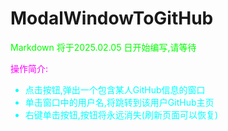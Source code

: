 # ModalWindowToGitHub
 <span style="color:#0f0">Markdown 将于2025.02.05 日开始编写,请等待</span>
 <div style="color:#f0f">
 操作简介:
 </div>

 - 点击按钮,弹出一个包含某人GitHub信息的窗口
 - 单击窗口中的用户名,将跳转到该用户GitHub主页
 - 右键单击按钮,按钮将永远消失(刷新页面可以恢复)
 <style>
    ul{
        color:#0ff;
    }
 </style>
